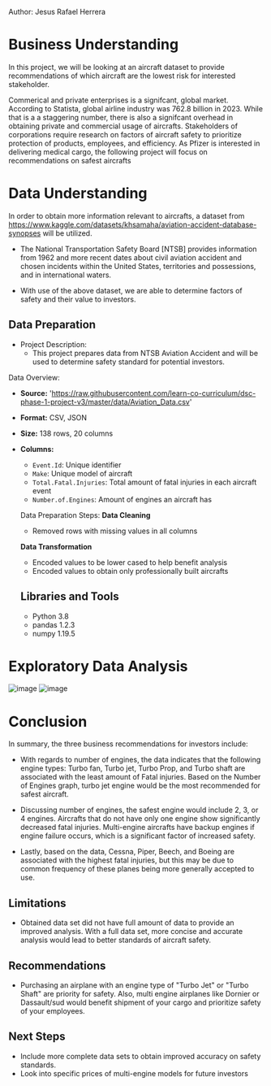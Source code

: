 Author: Jesus Rafael Herrera

# Business Understanding
In this project, we will be looking at an aircraft dataset to provide  recommendations of which aircraft are the lowest risk for interested stakeholder.

Commerical and private enterprises is a signifcant, global market.  According to Statista, global airline industry was 762.8 billion in 2023. While that is a a staggering number, there is also a signifcant overhead in obtaining private and commercial usage of aircrafts. Stakeholders of corporations require research on factors of aircraft safety to prioritize protection of products, employees, and efficiency.  As Pfizer is interested in delivering medical cargo, the following project will focus on recommendations on safest aircrafts

# Data Understanding 
In order to obtain more information relevant to aircrafts, a dataset from https://www.kaggle.com/datasets/khsamaha/aviation-accident-database-synopses will be utilized.  

  * The National Transportation Safety Board [NTSB] provides information from 1962 and more recent dates about civil aviation accident and chosen incidents within the United States, territories and possessions, and in international waters. 

 * With use of the above dataset, we are able to determine factors of safety and their value to investors. 

## Data Preparation 
 * Project Description:
     * This project prepares data from NTSB Aviation Accident and will be used to determine safety standard for potential investors.
  
  Data Overview: 
  - **Source:** 'https://raw.githubusercontent.com/learn-co-curriculum/dsc-phase-1-project-v3/master/data/Aviation_Data.csv'
- **Format:** CSV, JSON
- **Size:** 138 rows, 20 columns
- **Columns:**
  - `Event.Id`: Unique identifier
  - `Make`: Unique model of aircraft
  - `Total.Fatal.Injuries`: Total amount of fatal injuries in each aircraft event
  - `Number.of.Engines`: Amount of engines an aircraft has
 
   Data Preparation Steps:
  **Data Cleaning**
  - Removed rows with missing values in all columns
 
  **Data Transformation**
  - Encoded values to be lower cased to help benefit analysis
  - Encoded values to obtain only professionally built aircrafts

  ## Libraries and Tools
  - Python 3.8
  - pandas 1.2.3
  - numpy 1.19.5

# Exploratory Data Analysis 
![image](https://github.com/user-attachments/assets/2c0652fb-6955-4ae5-a322-28dc89f6bf4d)
![image](https://github.com/user-attachments/assets/ddeb0b81-3898-4d20-be2b-5821b089c654)



# Conclusion 
In summary, the three business recommendations for investors include:

   * With regards to number of engines, the data indicates that the following engine types: Turbo fan, Turbo jet, Turbo Prop, and Turbo shaft are associated with the least amount of Fatal injuries.  Based on the Number of Engines graph, turbo jet engine would be the most recommended for safest aircraft. 

* Discussing number of engines, the safest engine would include 2, 3, or 4 engines. Aircrafts that do not have only one engine show significantly decreased fatal injuries. Multi-engine aircrafts have backup engines if engine failure occurs, which is a significant factor of increased safety. 

* Lastly, based on the data, Cessna, Piper, Beech, and Boeing are associated with the highest fatal injuries, but this may be due to common frequency of these planes being more generally accepted to use. 

## Limitations
* Obtained data set did not have full amount of data to provide an improved analysis.  With a full data set, more concise and accurate analysis would lead to better standards of aircraft safety. 

## Recommendations 
* Purchasing an airplane with an engine type of "Turbo Jet" or "Turbo Shaft" are priority for safety.  Also, multi engine airplanes like Dornier or Dassault/sud would benefit shipment of your cargo and prioritize safety of your employees. 

## Next Steps 
* Include more complete data sets to obtain improved accuracy on safety standards. 
* Look into specific prices of multi-engine models for future investors
